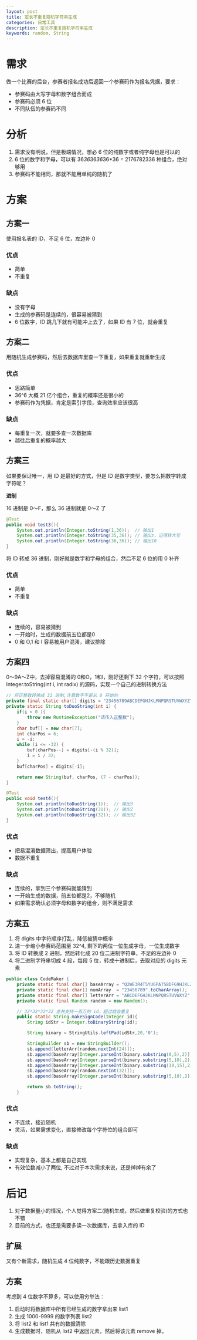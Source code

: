```yaml
---
layout: post
title: 定长不重复随机字符串生成
categories: 日常工具
description: 定长不重复随机字符串生成
keywords: random, String
---
```


# 需求
做一个比赛的后台，参赛者报名成功后返回一个参赛码作为报名凭据，要求：
- 参赛码由大写字母和数字组合而成
- 参赛码必须 6 位
- 不同队伍的参赛码不同

# 分析
1. 需求没有明说，但是极端情况，想必 6 位的纯数字或者纯字母也是可以的
2. 6 位的数字和字母，可以有 36*36*36*36*36*36 = 2176782336 种组合，绝对够用
3. 参赛码不能相同，那就不能用单纯的随机了

# 方案
## 方案一
使用报名表的 ID，不足 6 位，左边补 0

### 优点
- 简单
- 不重复

### 缺点
- 没有字母
- 生成的参赛码是连续的，很容易被猜到
- 6 位数字，ID 跳几下就有可能冲上去了，如果 ID 有 7 位，就会重复

## 方案二
用随机生成参赛码，然后去数据库里查一下重复，如果重复就重新生成

### 优点
- 思路简单
- 36^6 大概 21 亿个组合，重复的概率还是很小的
- 参赛码作为凭据，肯定是索引字段，查询效率应该很高

### 缺点
- 每重复一次，就要多查一次数据库
- 越往后重复的概率越大

## 方案三
如果要保证唯一，用 ID 是最好的方式，但是 ID 是数字类型，要怎么把数字转成字符呢？

**进制**

16 进制是 0～F，那么 36 进制就是 0～Z 了
```java
@Test
public void test3(){
    System.out.println(Integer.toString(1,36));  // 输出1
    System.out.println(Integer.toString(35,36)); // 输出z，记得转大写
    System.out.println(Integer.toString(36,36)); // 输出10
}
```

将 ID 转成 36 进制，刚好就是数字和字母的组合，然后不足 6 位的用 0 补齐

### 优点
- 简单
- 不重复

### 缺点
- 连续的，容易被猜到
- 一开始时，生成的数据前五位都是0
- 0 和 O,1 和 I 容易被用户混淆，建议排除

## 方案四
0～9A～Z中，去掉容易混淆的 0和O，1和I，刚好还剩下 32 个字符，可以按照 Integer.toString(int i, int radix) 的源码，实现一个自己的进制转换方法
```java
// 将正整数转换成 32 进制,注意数字不是从 0 开始的
private final static char[] digits = "23456789ABCDEFGHJKLMNPQRSTUVWXYZ".toCharArray();
private static String toDuoString(int i) {
    if(i < 0 ){
        throw new RuntimeException("请传入正整数");
    }
    char buf[] = new char[7];
    int charPos = 6;
    i = -i;
    while (i <= -32) {
        buf[charPos--] = digits[-(i % 32)];
        i = i / 32;
    }
    buf[charPos] = digits[-i];

    return new String(buf, charPos, (7 - charPos));
}

@Test
public void test4(){
    System.out.println(toDuoString(1));  // 输出3
    System.out.println(toDuoString(31)); // 输出Z
    System.out.println(toDuoString(32)); // 输出32
}
```
### 优点
- 把易混淆数据筛出，提高用户体验
- 数据不重复

### 缺点
- 连续的，拿到三个参赛码就能猜到
- 一开始生成的数据，前五位都是2，不够随机
- 如果需求确认必须字母和数字的组合，则不满足需求

## 方案五
1. 将 digits 中字符顺序打乱，降低被猜中概率
2. 进一步缩小参赛码范围至 32^4, 剩下的两位一位生成字母，一位生成数字
3. 将 ID 转换成 2 进制，然后转化成 20 位二进制字符串，不足的左边补 0
4. 将二进制字符串切成 4 段，每段 5 位，转成十进制后，去取对应的 digits 元素

```java
public class CodeMaker {
    private static final char[] baseArray = "Q2WE3R4T5YU6PA7S8DFG9HJKLZXCVBNM".toCharArray();
    private static final char[] numArray  = "23456789".toCharArray();
    private static final char[] letterArr = "ABCDEFGHJKLMNPQRSTUVWXYZ".toCharArray();
    private static final Random random = new Random();

    // 32*32*32*32 总共支持一百万的 id，超过就会重复
    public static String makeSignCode(Integer id){
        String idStr = Integer.toBinaryString(id);

        String binary = StringUtils.leftPad(idStr,20,'0');

        StringBuilder sb = new StringBuilder();
        sb.append(letterArr[random.nextInt(24)]);                        // 第一位是随机生成字母，保证字符串中有字母
        sb.append(baseArray[Integer.parseInt(binary.substring(0,5),2)]);  // 第二位是 ID 的 0-5位
        sb.append(baseArray[Integer.parseInt(binary.substring(5,10),2)]); // 第三位是 ID 的 5-10 位
        sb.append(baseArray[Integer.parseInt(binary.substring(10,15),2)]);// 第四位是 ID 的 10-15 位
        sb.append(baseArray[random.nextInt(32)]);                         // 第五位是随机生成数字，保证字符串中有数字
        sb.append(baseArray[Integer.parseInt(binary.substring(5,10),2)]); // 第六位是 ID 的 15-20 位

        return sb.toString();
    }
```
### 优点
- 不连续，接近随机
- 灵活，如果需求变化，直接修改每个字符位的组合即可

### 缺点
- 实现复杂，基本上都是自己实现
- 有效位数减小了两位, 不过对于本次需求来说，还是绰绰有余了

# 后记
1. 对于数据量小的情况，个人觉得方案二(随机生成，然后做重复校验)的方式也不错
2. 目前的方式，也还是需要多读一次数据库，去拿入库的 ID

## 扩展
又有个新需求，随机生成 4 位纯数字，不能跟历史数据重复
## 方案
考虑到 4 位数字不算多，可以使用穷举法：
1. 启动时将数据库中所有已经生成的数字拿出来 list1
2. 生成 1000-9999 的数字列表 list2
3. 将 list2 和 list1 共有的数据清除
4. 生成数据时，随机从 list2 中返回元素，然后将该元素 remove 掉。
